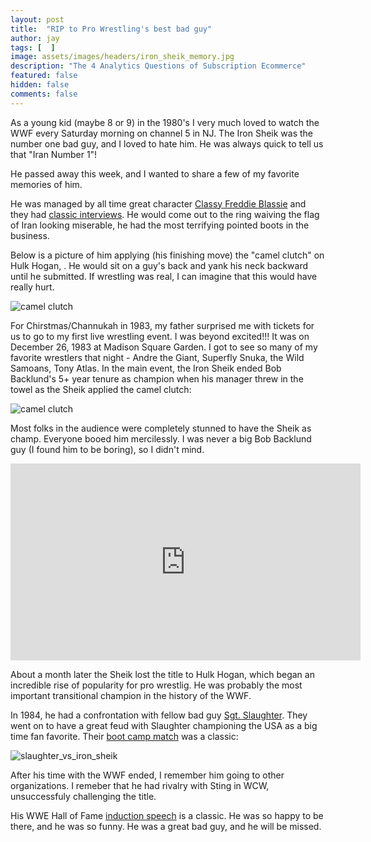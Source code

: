 ```yaml
---
layout: post
title:  "RIP to Pro Wrestling's best bad guy"
author: jay
tags: [  ] 
image: assets/images/headers/iron_sheik_memory.jpg
description: "The 4 Analytics Questions of Subscription Ecommerce"
featured: false
hidden: false
comments: false
---
```


<p>As a young kid (maybe 8 or 9) in the 1980's I very much loved to watch the WWF every Saturday morning on channel 5 in NJ.  The Iron Sheik was the number one bad guy, and I loved to hate him. He was always quick to tell us that "Iran Number 1"!</p>

<p>He passed away this week, and I wanted to share a few of my favorite memories of him.</p>

<p>He was managed by all time great character <a href="https://en.wikipedia.org/wiki/Freddie_Blassie" target="_blank">Classy Freddie Blassie</a> and they had <a href="https://www.youtube.com/watch?v=DhnbbVQy4NM" target="_blank">classic interviews</a>. He would come out to the ring waiving the flag of Iran looking miserable, he had the most terrifying pointed boots in the business.</p>

<p>Below is a picture of him applying (his finishing move) the "camel clutch" on Hulk Hogan, . He would sit on a guy's back and yank his neck backward until he submitted. If wrestling was real, I can imagine that this would have really hurt.</p>

<p><img src="{{ site.baseurl }}/assets/images/iron_sheik_camel_clutch.jpg" alt="camel clutch" /></p>

<p>For Chirstmas/Channukah in 1983, my father surprised me with tickets for us to go to my first live wrestling event. I was beyond excited!!!  It was on December 26, 1983 at Madison Square Garden.  I got to see so many of my favorite wrestlers that night - Andre the Giant, Superfly Snuka, the Wild Samoans, Tony Atlas. In the main event, the Iron Sheik ended Bob Backlund's 5+ year tenure as champion when his manager threw in the towel as the Sheik applied the camel clutch:</p>

<p><img src="{{ site.baseurl }}/assets/images/iron_sheik_legend.png" alt="camel clutch" /></p>

<p>Most folks in the audience were completely stunned to have the Sheik as champ. Everyone booed him mercilessly. I was never a big Bob Backlund guy (I found him to be boring), so I didn't mind.</p>

<p><iframe width="560" height="315" src="https://www.youtube.com/embed/RFzSMKpWtuw?si=pyr2NRWUMifurK9c&amp;controls=0" title="YouTube video player" frameborder="0" allow="accelerometer; autoplay; clipboard-write; encrypted-media; gyroscope; picture-in-picture; web-share" allowfullscreen></iframe></p>


<p>About a month later the Sheik lost the title to Hulk Hogan, which began an incredible rise of popularity for pro wrestlig. He was probably the most important transitional champion in the history of the WWF.</p>

<p>In 1984, he had a confrontation with fellow bad guy <a href="https://en.wikipedia.org/wiki/Sgt._Slaughter" target="_blank">Sgt. Slaughter</a>. They went on to have a great feud with Slaughter championing the USA as a big time fan favorite. Their <a href="https://www.youtube.com/watch?v=BxtfSt6RTzE" target="_blank">boot camp match</a> was a classic:</p>

<p><img src="{{ site.baseurl }}/assets/images/slaughter_vs_iron_sheik.jpg" alt="slaughter_vs_iron_sheik" /></p>

<p>After his time with the WWF ended, I remember him going to other organizations. I remeber that he had rivalry with Sting in WCW, unsuccessfuly challenging the title.</p>

<p>His WWE Hall of Fame <a href="https://www.youtube.com/watch?v=E3x_TDV4DTM" target="_blank">induction speech</a> is a classic. He was so happy to be there, and he was so funny. He was a great bad guy, and he will be missed.</p>
